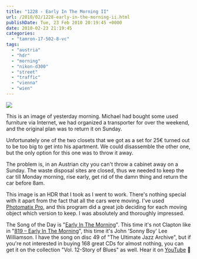 ```yaml
---
title: "1228 - Early In The Morning II"
url: /2010/02/1228-early-in-the-morning-ii.html
publishDate: Tue, 23 Feb 2010 20:19:45 +0000
date: 2010-02-23 21:19:45
categories: 
  - "tamron-17-502-8-vc"
tags: 
  - "austria"
  - "hdr"
  - "morning"
  - "nikon-d300"
  - "street"
  - "traffic"
  - "vienna"
  - "wien"
---
```

<a target="_blank" href="https://d25zfm9zpd7gm5.cloudfront.net/1200x1200/2010/20100222_075417_photomatix_ps.jpg"><img src="https://d25zfm9zpd7gm5.cloudfront.net/0600x0600/2010/20100222_075417_photomatix_ps.jpg" /></a>

This is an image of yesterday morning. Michael had bought some used furniture via Internet, we had organized a transporter for over the weekend, and the original plan was to return it on Sunday.

 Unfortunately one of the two closets that we got as a set for 25€ turned out to be too big to get into his apartment. We could disassemble the other one, but the only option for this one was to throw it away. 

The problem is, in an Austrian city you can't throw a cabinet away on a Sunday. The waste disposal sites are closed, thus we needed to keep the car till Monday morning, rise early, get rid of the damn thing and return the car before 8am.

 This image is an HDR that I took as I went to work. There's nothing special with it apart from the fact that all the cars were moving. I've used <a target="_blank" href="http://www.hdrsoft.com/">Photomatix Pro</a>, and this program did a great job deciding for each moving object which version to keep. I was absolutely and thoroughly impressed.

The Song of the Day is "<a target="_blank" href="http://www.lyricsmode.com/lyrics/s/sonny_boy_williamson_i/early_in_the_morning.html">Early In The Morning</a>". This time it's not Clapton like in "<a target="_blank" href="/2009/01/819-early-in-morning.html">819 – Early In The Morning</a>", this time it's John 'Sonny Boy' Lee Williamson. I have the song on disc 49 of "The Ultimate Jazz Archive", but if you're not interested in buying 168 great CDs for almost nothing, you can get it on the collection "Vol. 12-Story of Blues" as well. Hear it on <a target="_blank" href="http://www.youtube.com/watch?v=lnw_jOpl_1s">YouTube</a> 🙂
